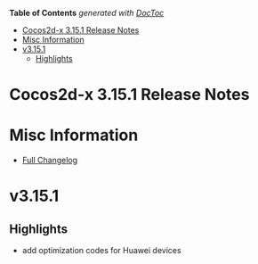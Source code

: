 **Table of Contents** *generated with [DocToc](https://github.com/thlorenz/doctoc)*

-   [Cocos2d-x 3.15.1 Release Notes](#cocos2d-x-3151-release-notes)
-   [Misc Information](#misc-information)
-   [v3.15.1](#v3151)
    -   [Highlights](#highlights)

Cocos2d-x 3.15.1 Release Notes
==============================

Misc Information
================

-   [Full Changelog](https://github.com/cocos2d/cocos2d-x/blob/v3/CHANGELOG)

v3.15.1
=======

Highlights
----------

-   add optimization codes for Huawei devices
